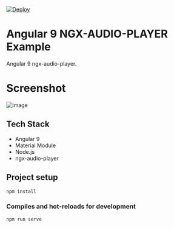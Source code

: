 [![Deploy](https://www.herokucdn.com/deploy/button.svg)](https://heroku.com/deploy?template=https://github.com/heroku/node-js-getting-started)

# Angular 9 NGX-AUDIO-PLAYER Example 
  Angular 9 ngx-audio-player.
  
# Screenshot
![image](https://raw.githubusercontent.com/hraverkar/MusicPlayer/master/screenshot/23.jpg)

## Tech Stack

* Angular 9
* Material Module
* Node.js
* ngx-audio-player

## Project setup
```
npm install
```

### Compiles and hot-reloads for development
```
npm run serve
```
